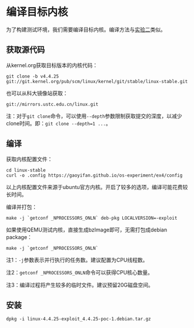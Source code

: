 # 编译目标内核

为了构建测试环境，我们需要编译目标内核。编译方法与[实验二](ex2/kernel.md)类似。

## 获取源代码

从kernel.org获取目标版本的内核代码：

```shell
git clone -b v4.4.25 git://git.kernel.org/pub/scm/linux/kernel/git/stable/linux-stable.git
```

也可以从科大镜像站获取：

```
git://mirrors.ustc.edu.cn/linux.git
```

注：对于`git clone`命令，可以使用`--depth`参数限制获取提交的深度，以减少clone时间。即：`git clone --depth=1 ...`。

## 编译

获取内核配置文件：

```shell
cd linux-stable
curl -o .config https://gaoyifan.github.io/os-experiment/ex4/config
```

以上内核配置文件来源于ubuntu官方内核。开启了较多的选项，编译可能花费较长时间。

编译并打包：

```
make -j `getconf _NPROCESSORS_ONLN` deb-pkg LOCALVERSION=-exploit
```

如果使用QEMU测试内核，直接生成bzImage即可，无需打包成debian package：

```
make -j `getconf _NPROCESSORS_ONLN`
```

注1：`-j`参数表示并行执行的任务数。建议配置为CPU线程数。

注2：`getconf _NPROCESSORS_ONLN`命令可以获得CPU核心数量。

注3：编译过程将产生较多的临时文件。建议预留20G磁盘空间。

## 安装

```shell
dpkg -i linux-4.4.25-exploit_4.4.25-poc-1.debian.tar.gz
```
